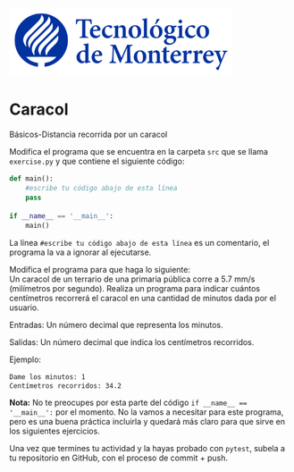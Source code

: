 ![Tec de Monterrey](../../images/logotecmty.png)
# Caracol
Básicos-Distancia recorrida por un caracol

Modifica el programa que se encuentra en la carpeta `src` que se llama `exercise.py` y que contiene el siguiente código:

```python
def main():
    #escribe tu código abajo de esta línea
    pass

if __name__ == '__main__':
    main()
```

La línea `#escribe tu código abajo de esta línea` es un comentario, el programa la va a ignorar al ejecutarse.

Modifica el programa para que haga lo siguiente:
<br>
Un caracol de un terrario de una primaria pública corre a 5.7 mm/s (milímetros por segundo). Realiza un programa para indicar cuántos centímetros recorrerá el caracol en una cantidad de minutos dada por el usuario.

Entradas:
Un número decimal que representa los minutos.

Salidas:
Un número decimal que indica los centímetros recorridos.

Ejemplo:
```
Dame los minutos: 1
Centímetros recorridos: 34.2
```

**Nota:** No te preocupes por esta parte del código `if __name__ == '__main__':` por el momento. No la vamos a necesitar para este programa, pero es una buena práctica incluirla y quedará más claro para que sirve en los siguientes ejercicios.

Una vez que termines tu actividad y la hayas probado con `pytest`, subela a tu repositorio en GitHub, con el proceso de commit + push.
